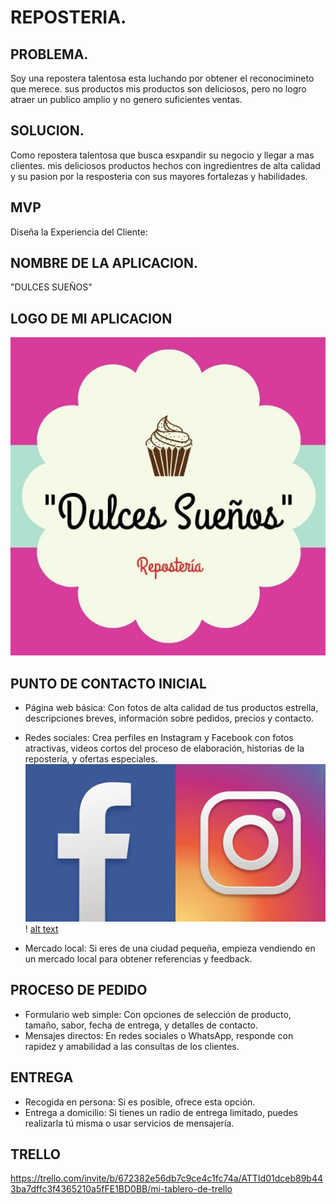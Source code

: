 # REPOSTERIA.

## PROBLEMA.
 Soy una repostera talentosa esta luchando por obtener el reconocimineto que merece.
 sus productos mis productos son deliciosos, pero no logro atraer un publico amplio 
 y no genero suficientes ventas.

## SOLUCION.
Como repostera talentosa que busca esxpandir su negocio y llegar a mas clientes.
mis deliciosos productos hechos con ingredientres de alta calidad y su pasion 
por la resposteria con sus mayores fortalezas y habilidades.

## MVP
Diseña la Experiencia del Cliente:
## NOMBRE DE LA APLICACION.
"DULCES SUEÑOS"
## LOGO DE MI APLICACION
![alt text](300671288_480845704050289_3921497678043232314_n-1.jpg)
 ## PUNTO DE CONTACTO INICIAL
- Página web básica:  Con fotos de alta calidad de tus productos estrella, descripciones breves, información
  sobre pedidos, precios y contacto.
- Redes sociales:  Crea perfiles en Instagram y Facebook con fotos atractivas, videos cortos del proceso de 
  elaboración, historias de la repostería, y ofertas especiales.
  ![alt text](redes1.jpg)
!  [alt text](channels4_profile.jpg)
  
- Mercado local: Si eres de una ciudad pequeña, empieza vendiendo en un mercado local para obtener referencias 
  y feedback.
## PROCESO DE PEDIDO
- Formulario web simple:  Con opciones de selección de producto, tamaño, sabor, fecha de entrega, y detalles de contacto.
- Mensajes directos:  En redes sociales o WhatsApp, responde con rapidez y amabilidad a las consultas de los clientes.
## ENTREGA
- Recogida en persona: Si es posible, ofrece esta opción.
- Entrega a domicilio:  Si tienes un radio de entrega limitado, puedes realizarla tú misma o usar servicios de mensajería.
## TRELLO
 https://trello.com/invite/b/672382e56db7c9ce4c1fc74a/ATTId01dceb89b443ba7dffc3f4365210a5fFE1BD0BB/mi-tablero-de-trello
